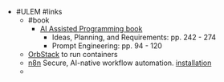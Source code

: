 - #ULEM #links
	- #book
		- [AI Assisted Programming book](https://programs.ulem.org/mod/book/view.php?id=25&chapterid=8)
			- Ideas, Planning, and Requirements: pp. 242 - 274
			- Prompt Engineering: pp. 94 - 120
	- [OrbStack](https://orbstack.dev/) to run containers
	- [n8n](https://docs.n8n.io/hosting/installation/docker/) Secure, AI-native workflow automation. [installation](https://docs.n8n.io/hosting/installation/docker/)
	-
